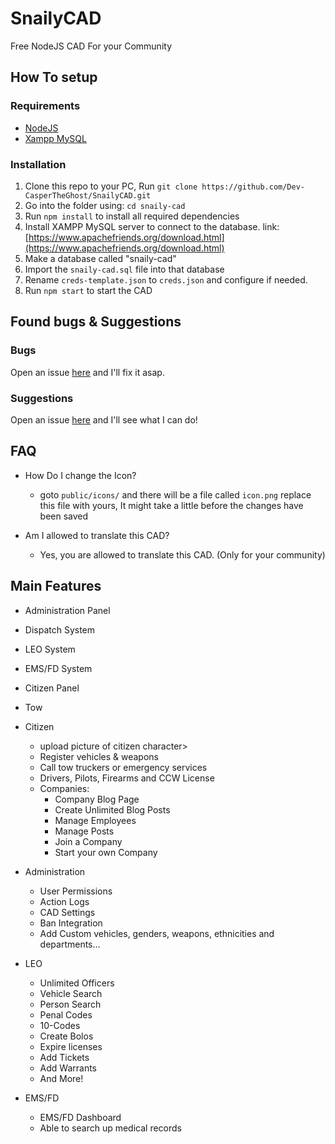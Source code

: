 # SnailyCAD

Free NodeJS CAD For your Community

## How To setup

### Requirements

- [NodeJS](https://nodejs.org)
- [Xampp MySQL](https://www.apachefriends.org/download.html)

### Installation

1. Clone this repo to your PC, Run `git clone https://github.com/Dev-CasperTheGhost/SnailyCAD.git`
2. Go into the folder using: `cd snaily-cad`
3. Run `npm install` to install all required dependencies
4. Install XAMPP MySQL server to connect to the database. link: [https://www.apachefriends.org/download.html](https://www.apachefriends.org/download.html)
5. Make a database called "snaily-cad"
6. Import the `snaily-cad.sql` file into that database
7. Rename `creds-template.json` to `creds.json` and configure if needed.
8. Run `npm start` to start the CAD

## Found bugs & Suggestions

### Bugs

Open an issue [here](https://github.com/Dev-CasperTheGhost/snaily-cad/issues/new) and I'll fix it asap.

### Suggestions

Open an issue [here](https://github.com/Dev-CasperTheGhost/snaily-cad/issues/new) and I'll see what I can do!

## FAQ

- How Do I change the Icon?

  - goto `public/icons/` and there will be a file called `icon.png` replace this file with yours, It might take a little before the changes have been saved

- Am I allowed to translate this CAD?
  - Yes, you are allowed to translate this CAD. (Only for your community)

## Main Features

- Administration Panel
- Dispatch System
- LEO System
- EMS/FD System
- Citizen Panel
- Tow

- Citizen

  - upload picture of citizen character>
  - Register vehicles & weapons
  - Call tow truckers or emergency services
  - Drivers, Pilots, Firearms and CCW License
  - Companies:
    - Company Blog Page
    - Create Unlimited Blog Posts
    - Manage Employees
    - Manage Posts
    - Join a Company
    - Start your own Company

- Administration

  - User Permissions
  - Action Logs
  - CAD Settings
  - Ban Integration
  - Add Custom vehicles, genders, weapons, ethnicities and departments…

- LEO

  - Unlimited Officers
  - Vehicle Search
  - Person Search
  - Penal Codes
  - 10-Codes
  - Create Bolos
  - Expire licenses
  - Add Tickets
  - Add Warrants
  - And More!

- EMS/FD
  - EMS/FD Dashboard
  - Able to search up medical records

